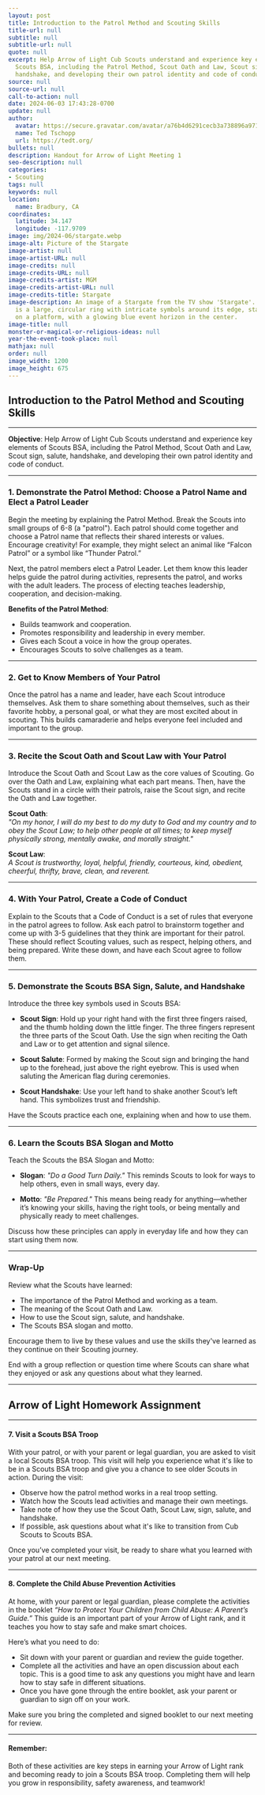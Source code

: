 ```yaml
---
layout: post
title: Introduction to the Patrol Method and Scouting Skills
title-url: null
subtitle: null
subtitle-url: null
quote: null
excerpt: Help Arrow of Light Cub Scouts understand and experience key elements of
  Scouts BSA, including the Patrol Method, Scout Oath and Law, Scout sign, salute,
  handshake, and developing their own patrol identity and code of conduct.
source: null
source-url: null
call-to-action: null
date: 2024-06-03 17:43:28-0700
update: null
author:
  avatar: https://secure.gravatar.com/avatar/a76b4d6291cecb3a738896a971bfb903?s=512&d=mp&r=g
  name: Ted Tschopp
  url: https://tedt.org/
bullets: null
description: Handout for Arrow of Light Meeting 1
seo-description: null
categories:
- Scouting
tags: null
keywords: null
location:
  name: Bradbury, CA
coordinates:
  latitude: 34.147
  longitude: -117.9709
image: img/2024-06/stargate.webp
image-alt: Picture of the Stargate
image-artist: null
image-artist-URL: null
image-credits: null
image-credits-URL: null
image-credits-artist: MGM
image-credits-artist-URL: null
image-credits-title: Stargate
image-description: An image of a Stargate from the TV show 'Stargate'. The Stargate
  is a large, circular ring with intricate symbols around its edge, standing upright
  on a platform, with a glowing blue event horizon in the center.
image-title: null
monster-or-magical-or-religious-ideas: null
year-the-event-took-place: null
mathjax: null
order: null
image_width: 1200
image_height: 675
---
```

## Introduction to the Patrol Method and Scouting Skills

---

**Objective**: Help Arrow of Light Cub Scouts understand and experience key elements of Scouts BSA, including the Patrol Method, Scout Oath and Law, Scout sign, salute, handshake, and developing their own patrol identity and code of conduct.

---

### 1. Demonstrate the Patrol Method: Choose a Patrol Name and Elect a Patrol Leader

Begin the meeting by explaining the Patrol Method. Break the Scouts into small groups of 6-8 (a "patrol"). Each patrol should come together and choose a Patrol name that reflects their shared interests or values. Encourage creativity! For example, they might select an animal like “Falcon Patrol” or a symbol like “Thunder Patrol.”

Next, the patrol members elect a Patrol Leader. Let them know this leader helps guide the patrol during activities, represents the patrol, and works with the adult leaders. The process of electing teaches leadership, cooperation, and decision-making.

**Benefits of the Patrol Method**:  
- Builds teamwork and cooperation.
- Promotes responsibility and leadership in every member.
- Gives each Scout a voice in how the group operates.
- Encourages Scouts to solve challenges as a team.

---

### 2. Get to Know Members of Your Patrol

Once the patrol has a name and leader, have each Scout introduce themselves. Ask them to share something about themselves, such as their favorite hobby, a personal goal, or what they are most excited about in scouting. This builds camaraderie and helps everyone feel included and important to the group.

---

### 3. Recite the Scout Oath and Scout Law with Your Patrol

Introduce the Scout Oath and Scout Law as the core values of Scouting. Go over the Oath and Law, explaining what each part means. Then, have the Scouts stand in a circle with their patrols, raise the Scout sign, and recite the Oath and Law together.

**Scout Oath**:  
*"On my honor, I will do my best to do my duty to God and my country and to obey the Scout Law; to help other people at all times; to keep myself physically strong, mentally awake, and morally straight."*

**Scout Law**:  
*A Scout is trustworthy, loyal, helpful, friendly, courteous, kind, obedient, cheerful, thrifty, brave, clean, and reverent.*

---

### 4. With Your Patrol, Create a Code of Conduct

Explain to the Scouts that a Code of Conduct is a set of rules that everyone in the patrol agrees to follow. Ask each patrol to brainstorm together and come up with 3-5 guidelines that they think are important for their patrol. These should reflect Scouting values, such as respect, helping others, and being prepared. Write these down, and have each Scout agree to follow them.

---

### 5. Demonstrate the Scouts BSA Sign, Salute, and Handshake

Introduce the three key symbols used in Scouts BSA:

- **Scout Sign**: Hold up your right hand with the first three fingers raised, and the thumb holding down the little finger. The three fingers represent the three parts of the Scout Oath. Use the sign when reciting the Oath and Law or to get attention and signal silence.
  
- **Scout Salute**: Formed by making the Scout sign and bringing the hand up to the forehead, just above the right eyebrow. This is used when saluting the American flag during ceremonies.

- **Scout Handshake**: Use your left hand to shake another Scout’s left hand. This symbolizes trust and friendship.

Have the Scouts practice each one, explaining when and how to use them.

---

### 6. Learn the Scouts BSA Slogan and Motto

Teach the Scouts the BSA Slogan and Motto:

- **Slogan**: *"Do a Good Turn Daily."* This reminds Scouts to look for ways to help others, even in small ways, every day.
  
- **Motto**: *"Be Prepared."* This means being ready for anything—whether it’s knowing your skills, having the right tools, or being mentally and physically ready to meet challenges.

Discuss how these principles can apply in everyday life and how they can start using them now.

---

### Wrap-Up

Review what the Scouts have learned:  
- The importance of the Patrol Method and working as a team.  
- The meaning of the Scout Oath and Law.  
- How to use the Scout sign, salute, and handshake.  
- The Scouts BSA slogan and motto.  

Encourage them to live by these values and use the skills they've learned as they continue on their Scouting journey.

End with a group reflection or question time where Scouts can share what they enjoyed or ask any questions about what they learned.

--- 

## Arrow of Light Homework Assignment

---

#### **7. Visit a Scouts BSA Troop**

With your patrol, or with your parent or legal guardian, you are asked to visit a local Scouts BSA troop. This visit will help you experience what it's like to be in a Scouts BSA troop and give you a chance to see older Scouts in action. During the visit:

- Observe how the patrol method works in a real troop setting.
- Watch how the Scouts lead activities and manage their own meetings.
- Take note of how they use the Scout Oath, Scout Law, sign, salute, and handshake.
- If possible, ask questions about what it's like to transition from Cub Scouts to Scouts BSA.

Once you’ve completed your visit, be ready to share what you learned with your patrol at our next meeting.

---

#### **8. Complete the Child Abuse Prevention Activities**

At home, with your parent or legal guardian, please complete the activities in the booklet *“How to Protect Your Children from Child Abuse: A Parent’s Guide.”* This guide is an important part of your Arrow of Light rank, and it teaches you how to stay safe and make smart choices.

Here’s what you need to do:

- Sit down with your parent or guardian and review the guide together.
- Complete all the activities and have an open discussion about each topic. This is a good time to ask any questions you might have and learn how to stay safe in different situations.
- Once you have gone through the entire booklet, ask your parent or guardian to sign off on your work.

Make sure you bring the completed and signed booklet to our next meeting for review.

---

#### Remember:
Both of these activities are key steps in earning your Arrow of Light rank and becoming ready to join a Scouts BSA troop. Completing them will help you grow in responsibility, safety awareness, and teamwork!